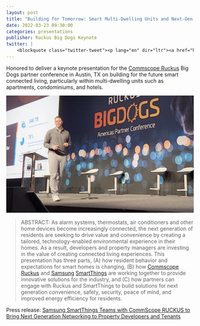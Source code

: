 ```yaml
---
layout: post
title: "Building for Tomorrow: Smart Multi-Dwelling Units and Next-Gen Resident Experiences"
date: 2022-03-23 09:30:00
categories: presentations
publisher: Ruckus Big Dogs Keynote
twitter: |
    <blockquote class="twitter-tweet"><p lang="en" dir="ltr"><a href="https://twitter.com/smartthings?ref_src=twsrc%5Etfw">@smartthings</a> CEO Mark Benson <a href="https://twitter.com/markbenson?ref_src=twsrc%5Etfw">@markbenson</a> and <a href="https://twitter.com/hashtag/RUCKUS?src=hash&amp;ref_src=twsrc%5Etfw">#RUCKUS</a> <a href="https://twitter.com/hashtag/IoT?src=hash&amp;ref_src=twsrc%5Etfw">#IoT</a> lead Mark Grodzinsky <a href="https://twitter.com/mgrodzinsky8?ref_src=twsrc%5Etfw">@mgrodzinsky8</a> present &#39;IoT with a Bite: Turning Technology into Business Value.&#39; at <a href="https://twitter.com/hashtag/BIGDOGS22?src=hash&amp;ref_src=twsrc%5Etfw">#BIGDOGS22</a><a href="https://twitter.com/hashtag/CommScope?src=hash&amp;ref_src=twsrc%5Etfw">#CommScope</a> <a href="https://t.co/BizrdGerrm">pic.twitter.com/BizrdGerrm</a></p>&mdash; CommScope (@CommScope) <a href="https://twitter.com/CommScope/status/1506727818910220290?ref_src=twsrc%5Etfw">March 23, 2022</a></blockquote> <script async src="https://platform.twitter.com/widgets.js" charset="utf-8"></script>
---
```


Honored to deliver a keynote presentation for the [Commscope Ruckus][ln1] Big Dogs partner conference in Austin, TX on building for the future smart connected living, particularly within multi-dwelling units such as apartments, condominiums, and hotels.

<p><img src="/images/MDB-stage-ruckus-big-dogs.png"></p>

> ABSTRACT: As alarm systems, thermostats, air conditioners and other home devices become increasingly connected, the next generation of residents are seeking to drive value and convenience by creating a tailored, technology-enabled environmental experience in their homes. As a result, developers and property managers are investing in the value of creating connected living experiences. This presentation has three parts, (A) how resident behavior and expectations for smart homes is changing, (B) how [Commscope Ruckus][ln1] and [Samsung][ln2] [SmartThings][ln3] are working together to provide innovative solutions for the industry, and (C) how partners can engage with Ruckus and SmartThings to build solutions for next generation convenience, safety, security, peace of mind, and improved energy efficiency for residents.

Press release: [Samsung SmartThings Teams with CommScope RUCKUS to Bring Next Generation Networking to Property Developers and Tenants][ln4]

[ln1]: https://www.commscope.com/ruckus/
[ln2]: https://www.samsung.com/us/
[ln3]: https://www.smartthings.com/
[ln4]: https://news.samsung.com/us/samsung-smartthings-teams-with-commscope-ruckus-to-bring-next-generation-networking-to-property-developers-and-tenants/

